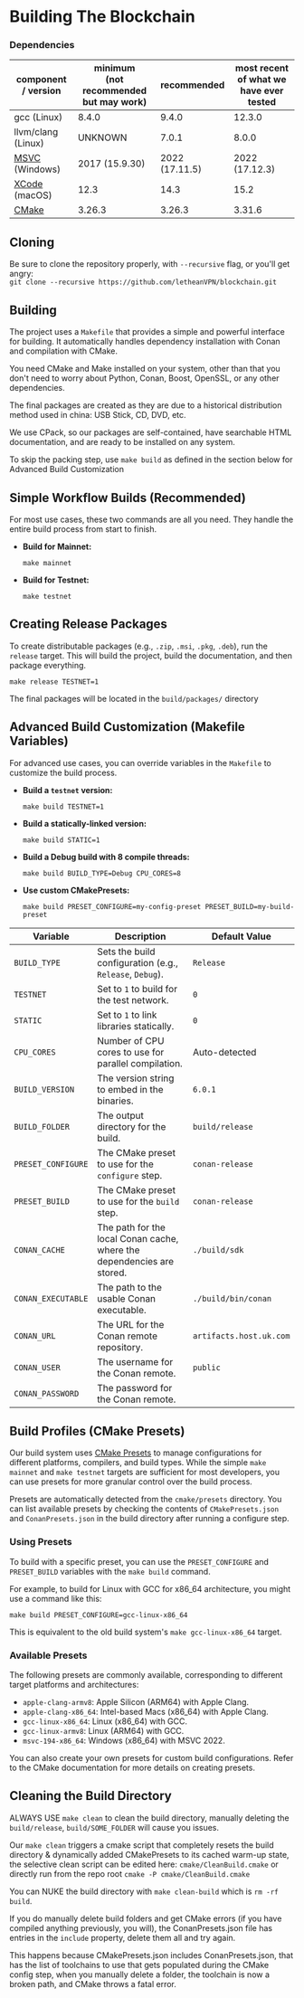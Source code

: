 # Building The Blockchain


### Dependencies
| component / version                                                         | minimum <br>(not recommended but may work) | recommended    | most recent of what we have ever tested |
|-----------------------------------------------------------------------------|--------------------------------------------|----------------|-----------------------------------------|
| gcc (Linux)                                                                 | 8.4.0                                      | 9.4.0          | 12.3.0                                  |
| llvm/clang (Linux)                                                          | UNKNOWN                                    | 7.0.1          | 8.0.0                                   |
| [MSVC](https://visualstudio.microsoft.com/downloads/) (Windows)             | 2017 (15.9.30)                             | 2022 (17.11.5) | 2022 (17.12.3)                          |
| [XCode](https://developer.apple.com/downloads/) (macOS)                     | 12.3                                       | 14.3           | 15.2                                    |
| [CMake](https://cmake.org/download/)                                        | 3.26.3                                     | 3.26.3         | 3.31.6                                  |

## Cloning

Be sure to clone the repository properly, with `--recursive` flag, or you'll get angry:<br/>
`git clone --recursive https://github.com/letheanVPN/blockchain.git`

## Building

The project uses a `Makefile` that provides a simple and powerful interface for building.
It automatically handles dependency installation with Conan and compilation with CMake.

You need CMake and Make installed on your system, other than that you don't need to worry about Python, Conan, Boost, OpenSSL, or any other dependencies.

The final packages are created as they are due to a historical distribution method used in china: USB Stick, CD, DVD, etc.

We use CPack, so our packages are self-contained, have searchable HTML documentation, and are ready to be installed on any system.

To skip the packing step, use `make build` as defined in the section below for Advanced Build Customization

## Simple Workflow Builds (Recommended)

For most use cases, these two commands are all you need. They handle the entire build process from start to finish.

*   **Build for Mainnet:**
    ```shell
    make mainnet
    ```

*   **Build for Testnet:**
    ```shell
    make testnet
    ```

## Creating Release Packages

To create distributable packages (e.g., `.zip`, `.msi`, `.pkg`, `.deb`), run the `release` target. This will build the project, build the documentation, and then package everything.

 ```shell
 make release TESTNET=1
 ```
The final packages will be located in the `build/packages/` directory

## Advanced Build Customization (Makefile Variables)

For advanced use cases, you can override variables in the `Makefile` to customize the build process.

*   **Build a `testnet` version:**
    ```shell
    make build TESTNET=1
    ```
*   **Build a statically-linked version:**
    ```shell
    make build STATIC=1
    ```
*   **Build a Debug build with 8 compile threads:**
    ```shell
    make build BUILD_TYPE=Debug CPU_CORES=8
    ```
*   **Use custom CMakePresets:**
    ```shell
    make build PRESET_CONFIGURE=my-config-preset PRESET_BUILD=my-build-preset
    ```

| Variable           | Description                                                            | Default Value           |
|--------------------|------------------------------------------------------------------------|-------------------------|
| `BUILD_TYPE`       | Sets the build configuration (e.g., `Release`, `Debug`).               | `Release`               |
| `TESTNET`          | Set to `1` to build for the test network.                              | `0`                     |
| `STATIC`           | Set to `1` to link libraries statically.                               | `0`                     |
| `CPU_CORES`        | Number of CPU cores to use for parallel compilation.                   | Auto-detected           |
| `BUILD_VERSION`    | The version string to embed in the binaries.                           | `6.0.1`                 |
| `BUILD_FOLDER`     | The output directory for the build.                                    | `build/release`         |
| `PRESET_CONFIGURE` | The CMake preset to use for the `configure` step.                      | `conan-release`         |
| `PRESET_BUILD`     | The CMake preset to use for the `build` step.                          | `conan-release`         |
| `CONAN_CACHE`      | The path for the local Conan cache, where the dependencies are stored. | `./build/sdk`           |
| `CONAN_EXECUTABLE` | The path to the usable Conan executable.                               | `./build/bin/conan`     |
| `CONAN_URL`        | The URL for the Conan remote repository.                               | `artifacts.host.uk.com` |
| `CONAN_USER`       | The username for the Conan remote.                                     | `public`                |
| `CONAN_PASSWORD`   | The password for the Conan remote.                                     |                         |

## Build Profiles (CMake Presets)

Our build system uses [CMake Presets](https://cmake.org/cmake/help/latest/manual/cmake-presets.7.html) to manage configurations for different platforms, compilers, and build types. While the simple `make mainnet` and `make testnet` targets are sufficient for most developers, you can use presets for more granular control over the build process.

Presets are automatically detected from the `cmake/presets` directory. You can list available presets by checking the contents of `CMakePresets.json` and `ConanPresets.json` in the build directory after running a configure step.

### Using Presets

To build with a specific preset, you can use the `PRESET_CONFIGURE` and `PRESET_BUILD` variables with the `make build` command.

For example, to build for Linux with GCC for x86_64 architecture, you might use a command like this:

```shell
make build PRESET_CONFIGURE=gcc-linux-x86_64
```

This is equivalent to the old build system's `make gcc-linux-x86_64` target.

### Available Presets

The following presets are commonly available, corresponding to different target platforms and architectures:

*   `apple-clang-armv8`: Apple Silicon (ARM64) with Apple Clang.
*   `apple-clang-x86_64`: Intel-based Macs (x86_64) with Apple Clang.
*   `gcc-linux-x86_64`: Linux (x86_64) with GCC.
*   `gcc-linux-armv8`: Linux (ARM64) with GCC.
*   `msvc-194-x86_64`: Windows (x86_64) with MSVC 2022.

You can also create your own presets for custom build configurations. Refer to the CMake documentation for more details on creating presets.

## Cleaning the Build Directory

ALWAYS USE `make clean` to clean the build directory, manually deleting the `build/release`, `build/SOME_FOLDER` will cause you issues.

Our `make clean` triggers a cmake script that completely resets the build directory &amp; dynamically added CMakePresets to its cached warm-up state,  
the selective clean script can be edited here: `cmake/CleanBuild.cmake` or directly run from the repo root `cmake -P cmake/CleanBuild.cmake`

You can NUKE the build directory with `make clean-build` which is `rm -rf build`.

If you do manually delete build folders and get CMake errors (if you have compiled anything previously, you will), 
the ConanPresets.json file has entries in the `include` property, delete them all and try again.

This happens because CMakePresets.json includes ConanPresets.json, that has the list of toolchains to use that gets populated during the CMake config step, 
when you manually delete a folder, the toolchain is now a broken path, and CMake throws a fatal error.
